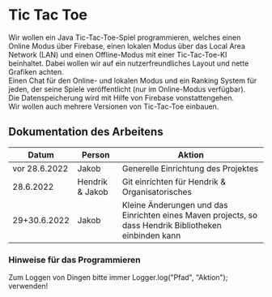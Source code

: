 # Tic Tac Toe
Wir wollen ein Java Tic-Tac-Toe-Spiel programmieren, welches einen Online Modus über Firebase, einen lokalen Modus über das Local Area Network (LAN) und einen Offline-Modus mit einer Tic-Tac-Toe-KI beinhaltet. Dabei wollen wir auf ein nutzerfreundliches Layout und nette Grafiken achten. <br>
Einen Chat für den Online- und lokalen Modus und ein Ranking System für jeden, der seine Spiele veröffentlicht (nur im Online-Modus verfügbar). <br>
Die Datenspeicherung wird mit Hilfe von Firebase vonstattengehen. <br>
Wir wollen auch mehrere Versionen von Tic-Tac-Toe einbauen. <br>

## Dokumentation des Arbeitens

<table>
  <thead>
    <tr>
      <th>Datum</th>
      <th>Person</th>
      <th>Aktion</th>
    </tr>
  </thead>
  <tbody>
  	<tr>
      <td>vor 28.6.2022</td>
      <td>Jakob</td>
      <td>Generelle Einrichtung des Projektes</td>
    </tr>
    <tr>
      <td>28.6.2022</td>
      <td>Hendrik & Jakob</td>
      <td>Git einrichten für Hendrik & Organisatorisches</td>
    </tr>
    <tr>
      <td>29+30.6.2022</td>
      <td>Jakob</td>
      <td>Kleine Änderungen und das Einrichten eines Maven projects, so dass Hendrik Bibliotheken einbinden kann</td>
    </tr>
  </tbody>
</table>

### Hinweise für das Programmieren
Zum Loggen von Dingen bitte immer Logger.log("Pfad", "Aktion"); verwenden!
